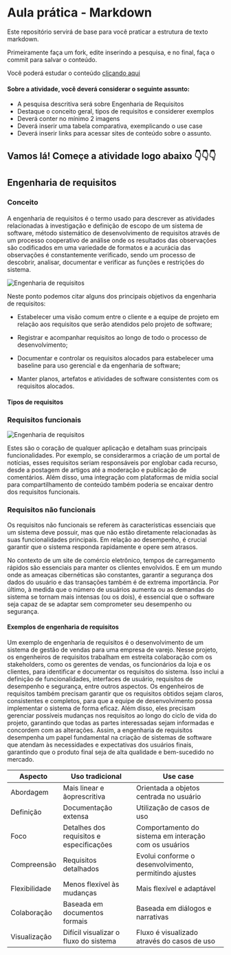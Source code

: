 
# Aula prática - Markdown

Este repositório servirá de base para você praticar a estrutura de texto markdown. 

Primeiramente faça um fork, edite inserindo a pesquisa, e no final, faça o commit para salvar o conteúdo.

Você poderá estudar o conteúdo [clicando aqui](https://docs.pipz.com/central-de-ajuda/learning-center/guia-basico-de-markdown#open)

#### Sobre a atividade, você deverá considerar o seguinte assunto:

- A pesquisa descritiva será sobre Engenharia de Requisitos
- Destaque o conceito geral, tipos de requisitos e considerer exemplos
- Deverá conter no mínimo 2 imagens
- Deverá inserir uma tabela comparativa, exemplicando o use case
- Deverá inserir links para acessar sites de conteúdo sobre o assunto.


## Vamos lá! Começe a atividade logo abaixo 👇👇👇


## Engenharia de requisitos 

### Conceito

#### 
 A engenharia de requisitos é o termo usado para descrever as atividades relacionadas à investigação e definição de escopo de um sistema de software, método sistemático de desenvolvimento de requisitos através de um processo cooperativo de análise onde os resultados das observações são codificados em uma variedade de formatos e a acurácia das observações é constantemente verificado, sendo um processo de descobrir, analisar, documentar e verificar as funções e restrições do sistema. 
 
![Engenharia de requisitos](https://www.devmedia.com.br/imagens/engsoft/artigo6/image03.jpg)

Neste ponto podemos citar alguns dos principais objetivos da engenharia de requisitos:

* Estabelecer uma visão comum entre o cliente e a equipe de projeto em relação aos requisitos que serão atendidos pelo projeto de software;

* Registrar e acompanhar requisitos ao longo de todo o processo de desenvolvimento;

* Documentar e controlar os requisitos alocados para estabelecer uma baseline para uso gerencial e da engenharia de software;

* Manter planos, artefatos e atividades de software consistentes com os requisitos alocados.

#### Tipos de requisitos

### Requisitos funcionais

![Engenharia de requisitos](https://mercadoonlinedigital.com/wp-content/webp-express/webp-images/doc-root/wp-content/uploads/2023/10/engenharia-de-requisitos-resumo.jpg.webp)

Estes são o coração de qualquer aplicação e detalham suas principais funcionalidades. Por exemplo, se considerarmos a criação de um portal de notícias, esses requisitos seriam responsáveis por englobar cada recurso, desde a postagem de artigos até a moderação e publicação de comentários. Além disso, uma integração com plataformas de mídia social para compartilhamento de conteúdo também poderia se encaixar dentro dos requisitos funcionais. 

### Requisitos não funcionais

Os requisitos não funcionais se referem às características essenciais que um sistema deve possuir, mas que não estão diretamente relacionadas às suas funcionalidades principais. Em relação ao desempenho, é crucial garantir que o sistema responda rapidamente e opere sem atrasos. 

No contexto de um site de comércio eletrônico, tempos de carregamento rápidos são essenciais para manter os clientes envolvidos. E em um mundo onde as ameaças cibernéticas são constantes, garantir a segurança dos dados do usuário e das transações também é de extrema importância. Por último, à medida que o número de usuários aumenta ou as demandas do sistema se tornam mais intensas (ou os dois), é essencial que o software seja capaz de se adaptar sem comprometer seu desempenho ou segurança.

#### Exemplos de engenharia de requisitos

 Um exemplo de engenharia de requisitos é o desenvolvimento de um sistema de gestão de vendas para uma empresa de varejo. Nesse projeto, os engenheiros de requisitos trabalham em estreita colaboração com os stakeholders, como os gerentes de vendas, os funcionários da loja e os clientes, para identificar e documentar os requisitos do sistema. Isso inclui a definição de funcionalidades, interfaces de usuário, requisitos de desempenho e segurança, entre outros aspectos. Os engenheiros de requisitos também precisam garantir que os requisitos obtidos sejam claros, consistentes e completos, para que a equipe de desenvolvimento possa implementar o sistema de forma eficaz. Além disso, eles precisam gerenciar possíveis mudanças nos requisitos ao longo do ciclo de vida do projeto, garantindo que todas as partes interessadas sejam informadas e concordem com as alterações. Assim, a engenharia de requisitos desempenha um papel fundamental na criação de sistemas de software que atendam às necessidades e expectativas dos usuários finais, garantindo que o produto final seja de alta qualidade e bem-sucedido no mercado.

Aspecto | Uso tradicional   |  Use case
--------- | --------------- | ------------------
Abordagem | Mais linear e ãoprescritiva| Orientada a objetos centrada no usuário
Definição |  Documentação extensa | Utilização de casos de uso
Foco | Detalhes dos requisitos e especificações | Comportamento do sistema em interação com os usuários
Compreensão | Requisitos detalhados | Evolui conforme o desenvolvimento, permitindo ajustes
Flexibilidade | Menos flexível às mudanças | Mais flexível e adaptável 
Colaboração | Baseada em documentos formais | Baseada em diálogos e narrativas
Visualização | Difícil visualizar o fluxo do sistema | Fluxo é visualizado através do casos de uso
 
